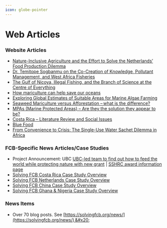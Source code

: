 ```yaml
---
icon: globe-pointer
---
```


# Web Articles

### Website Articles&#x20;

* [Nature-Inclusive Agriculture and the Effort to Solve the Netherlands’ Food Production Dilemma](https://solvingfcb.org/netherlands/nature-inclusive-agriculture/) &#x20;
* [Dr. Temitope Sogbanmu on the Co-Creation of Knowledge, Pollutant Management, and West Africa Fisheries](https://solvingfcb.org/africa/dr-temitope-sogbanmu-on-the-co-creation-of-knowledge-pollutant-management-and-west-africa-fisheries/) &#x20;
* [The Gulf of Nicoya, Illegal Fishing, and the Branch of Science at the Centre of Everything](https://solvingfcb.org/costa-rica/the-gulf-of-nicoya-illegal-fishing-and-the-branch-of-science-at-the-centre-of-everything/) &#x20;
* [How mariculture can help save our oceans](https://solvingfcb.org/china/how-mariculture-can-help-save-our-oceans/) &#x20;
* [Exploring Global Estimates of Suitable Areas for Marine Algae Farming](https://solvingfcb.org/articles/exploring-global-estimates-of-suitable-areas-for-marine-algae-farming/) &#x20;
* [Seaweed Mariculture versus Afforestation – what is the difference?](https://solvingfcb.org/china/seaweed-mariculture-vs-afforestation-what-is-the-difference/) &#x20;
* [MPAs (Marine Protected Areas) – Are they the solution they appear to be?](https://solvingfcb.org/articles/mpas-marine-protected-areas-are-they-the-solution-they-appear-to-be/) &#x20;
* [Costa Rica – Literature Review and Social Issues](https://solvingfcb.org/costa-rica/costa-rica-literature-review-and-social-issues/) &#x20;
* [Blue Food](https://solvingfcb.org/articles/blue-food/)&#x20;
* [From Convenience to Crisis: The Single-Use Water Sachet Dilemma in Africa](https://solvingfcb.org/africa/from-convenience-to-crisis-the-single-use-water-sachet-dilemma-in-africa/) &#x20;

### FCB-Specific News Articles/Case Studies&#x20;

* Project Announcement: UBC [UBC-led team to find out how to feed the world while protecting nature with new grant](https://oceans.ubc.ca/2022/06/16/ubc-led-team-to-find-out-how-to-feed-the-world-while-protecting-nature-with-new-grant/) | [SSHRC award information page](https://www.sshrc-crsh.gc.ca/results-resultats/recipients-recipiendaires/2021/pg-sp-eng.aspx) &#x20;
* [Solving FCB Costa Rica Case Study Overview](https://solvingfcb.org/case-study/costa-rica-case-study-overview/) &#x20;
* [Solving FCB Netherlands Case Study Overview](https://solvingfcb.org/case-study/netherlands-case-study-overview/) &#x20;
* [Solving FCB China Case Study Overview](https://solvingfcb.org/case-study/china-case-study-overview/) &#x20;
* [Solving FCB Ghana & Nigeria Case Study Overview](https://solvingfcb.org/case-study/ghana-nigeria-case-study-overview/) &#x20;

### News Items  &#x20;

* Over 70 blog posts. See [https://solvingfcb.org/news/](https://solvingfcb.org/news/) &#x20;
